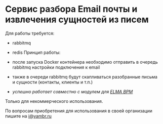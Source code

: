 # Сервис разбора Email почты и извлечения сущностей из писем

Для работы требуется:
- rabbitmq
- redis 
Принцип работы:
- после запуска Docker контейнера необходимо отправить в очередь rabbitmq настройки подключения к email
- также в очереди rabbitmq будут скапливаться разобранные письма и сущности (контакты, клиенты и т.п.)


- *успешно работает совместно с модулем для [ELMA BPM](https://store.elma-bpm.ru/component/Yambr.ELMA.Email)*

Только для некоммерческого использования.

По вопросам приобретения для использования в своей организации пишите на i@yambr.ru
